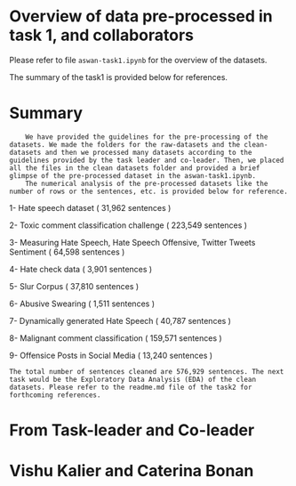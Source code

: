 # Overview of data pre-processed in task 1, and collaborators

Please refer to file `aswan-task1.ipynb` for the overview of the datasets.

The summary of the task1 is provided below for references.

# Summary
        We have provided the guidelines for the pre-processing of the datasets. We made the folders for the raw-datasets and the clean-datasets and then we processed many datasets according to the guidelines provided by the task leader and co-leader. Then, we placed all the files in the clean datasets folder and provided a brief glimpse of the pre-processed dataset in the aswan-task1.ipynb.
        The numerical analysis of the pre-processed datasets like the number of rows or the sentences, etc. is provided below for reference.

1- Hate speech dataset ( 31,962 sentences )

2- Toxic comment classification challenge ( 223,549 sentences )

3- Measuring Hate Speech, Hate Speech Offensive, Twitter Tweets Sentiment ( 64,598 sentences )

4- Hate check data ( 3,901 sentences )

5- Slur Corpus ( 37,810 sentences )

6- Abusive Swearing ( 1,511 sentences )

7- Dynamically generated Hate Speech ( 40,787 sentences )

8- Malignant comment classification ( 159,571 sentences )

9- Offensice Posts in Social Media ( 13,240 sentences )

    The total number of sentences cleaned are 576,929 sentences. The next task would be the Exploratory Data Analysis (EDA) of the clean datasets. Please refer to the readme.md file of the task2 for forthcoming references.


# From Task-leader and Co-leader
# Vishu Kalier and Caterina Bonan
